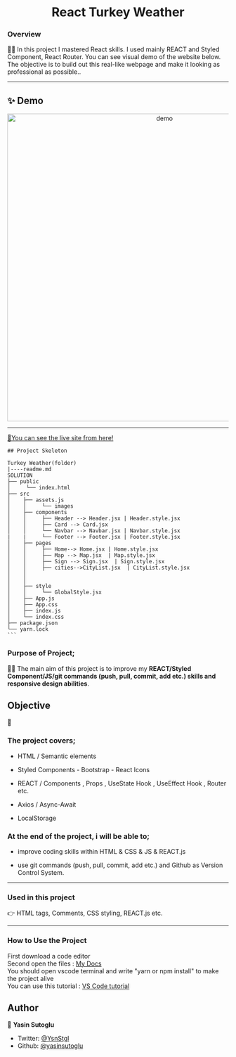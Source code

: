 <h1 align="center">React Turkey Weather</h1>

<h3>Overview</h3>
👨‍💻 In this project I mastered React skills. I used mainly REACT and Styled Component, React Router. You can see visual demo of the website below. The objective is to build out this real-like webpage and make it looking as professional as possible..
<hr>

## ✨ Demo

 <p align="center">
  <img width="700" align="center" src="./public/gif/readme.gif" alt="demo"/>   
</p>

<!-- ![Alt text](https://giphy.com/peekasso)  -->

<hr>

[📍You can see the live site from here!](https://reactturkeyweather.vercel.app/)

<!-- ------------------------------------------------------ -->
````
## Project Skeleton 

Turkey Weather(folder)
|----readme.md        
SOLUTION
├── public
│     └── index.html
├── src
│    ├── assets.js
│    │     └── images
│    ├── components
│    │     ├── Header --> Header.jsx | Header.style.jsx
│    │     ├── Card --> Card.jsx 
│    │     └── Navbar --> Navbar.jsx | Navbar.style.jsx
|    |     └── Footer --> Footer.jsx | Footer.style.jsx
│    ├── pages
│    │     ├── Home--> Home.jsx | Home.style.jsx
│    │     ├── Map --> Map.jsx  | Map.style.jsx
│    │     ├── Sign --> Sign.jsx  | Sign.style.jsx
│    │     ├── cities-->CityList.jsx  | CityList.style.jsx
│    │     
│    │     
│    ├── style
│    │     └── GlobalStyle.jsx
│    ├── App.js
│    ├── App.css
│    ├── index.js
│    └── index.css
├── package.json
└── yarn.lock
```
````
<!-- --------------------------------------- -->
### Purpose of Project;

👨‍💻 The main aim of this project is to improve my <b>REACT/Styled Component/JS/git commands (push, pull, commit, add etc.) skills and responsive design abilities</b>.


## Objective

🎯

### The project covers;

- HTML / Semantic elements 

- Styled Components - Bootstrap - React Icons

- REACT / Components , Props , UseState Hook , UseEffect Hook , Router etc.

- Axios / Async-Await

- LocalStorage

### At the end of the project, i will be able to;

- improve coding skills within HTML & CSS & JS & REACT.js

- use git commands (push, pull, commit, add etc.) and Github as Version Control System.

<hr>
<h3>Used in this project</h3>

👉 HTML tags, Comments, CSS styling, REACT.js etc.


<hr>
<h3>How to Use the Project</h3>
<span>First download a code editor </span>
<br><span>Second open the files : </span><a href='https://github.com/yasinsutoglu/React-TurkeyWeather'>My Docs</a>
<br><span>You should open vscode terminal and write "yarn or npm install" to make the project alive </span>
<br><span>You can use this tutorial : </span><a href='https://www.youtube.com/watch?v=fJEbVCrEMSE'>VS Code tutorial</a>


<!-- ------------------------------------------------------------------------- -->
<!-- ## 🚀 Usage

Make sure you have [npx](https://www.npmjs.com/package/npx) installed (`npx` is shipped by default since npm `5.2.0`)

Just run the following command at the root of your project and answer questions:

```sh
npx readme-md-generator
```

Or use default values for all questions (`-y`):

```sh
npx readme-md-generator -y
```

Use your own `ejs` README template (`-p`):

```sh
npx readme-md-generator -p path/to/my/own/template.md
```

You can find [ejs README template examples here](https://github.com/kefranabg/readme-md-generator/tree/master/templates). -->

<!-- -------------------------------------------------------------------------- -->

<!-- ## Code Contributors

This project exists thanks to all the people who contribute. [[Contribute](CONTRIBUTING.md)].
<a href="https://github.com/kefranabg/readme-md-generator/graphs/contributors"><img src="https://opencollective.com/readme-md-generator/contributors.svg?width=890&button=false" /></a>
 -->

<!-- ## 🤝 Contributing

Contributions, issues and feature requests are welcome.<br />
Feel free to check [issues page](https://github.com/kefranabg/readme-md-generator/issues) if you want to contribute.<br />
[Check the contributing guide](./CONTRIBUTING.md).<br /> -->


<!-- ------------------------------------------------------------------------------------- -->
## Author

👤 **Yasin Sutoglu**

- Twitter: [@YsnStgl](https://twitter.com/YsnStgl)
- Github: [@yasinsutoglu](https://github.com/yasinsutoglu)

